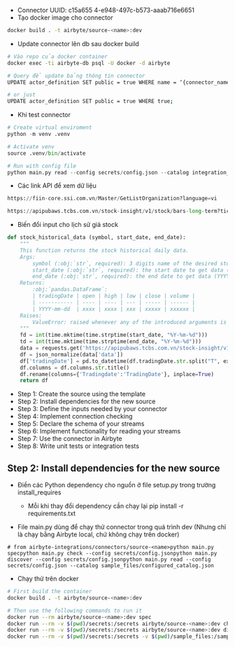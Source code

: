 - Connector UUID: c15a655 4-e948-497c-b573-aaab716e6651
- Tạo docker image cho connector
```bash
docker build . -t airbyte/source-<name>:dev
```

- Update connector lên db sau docker build
```bash
# Vào repo của docker container
docker exec -ti airbyte-db psql -U docker -d airbyte

# Query để update bảng thông tin connector
UPDATE actor_definition SET public = true WHERE name = ‘{connector_name}’;

# or just
UPDATE actor_definition SET public = true WHERE true;

```

- Khi test connector
```python
# Create virtual enviroment
python -m venv .venv

# Activate venv
source .venv/bin/activate

# Run with config file
python main.py read --config secrets/config.json --catalog integration_tests/configured_catalog.json

```

- Các link API để xem dữ liệu
```python
https://fiin-core.ssi.com.vn/Master/GetListOrganization?language=vi

https://apipubaws.tcbs.com.vn/stock-insight/v1/stock/bars-long-term?ticker=TCB&type=stock&resolution=D&from=1649955600&to=1650560400


```

- Biến đổi input cho lịch sử giá stock
```python
def stock_historical_data (symbol, start_date, end_date):
    """
    This function returns the stock historical daily data.
    Args:
        symbol (:obj:`str`, required): 3 digits name of the desired stock.
        start_date (:obj:`str`, required): the start date to get data (YYYY-mm-dd).
        end_date (:obj:`str`, required): the end date to get data (YYYY-mm-dd).
    Returns:
        :obj:`pandas.DataFrame`:
        | tradingDate | open | high | low | close | volume |
        | ----------- | ---- | ---- | --- | ----- | ------ |
        | YYYY-mm-dd  | xxxx | xxxx | xxx | xxxxx | xxxxxx |
    Raises:
        ValueError: raised whenever any of the introduced arguments is not valid.
    """ 
    fd = int(time.mktime(time.strptime(start_date, "%Y-%m-%d")))
    td = int(time.mktime(time.strptime(end_date, "%Y-%m-%d")))
    data = requests.get('https://apipubaws.tcbs.com.vn/stock-insight/v1/stock/bars-long-term?ticker={}&type=stock&resolution=D&from={}&to={}'.format(symbol, fd, td)).json()
    df = json_normalize(data['data'])
    df['tradingDate'] = pd.to_datetime(df.tradingDate.str.split("T", expand=True)[0])
    df.columns = df.columns.str.title()
    df.rename(columns={'Tradingdate':'TradingDate'}, inplace=True)
    return df

```

-   Step 1: Create the source using the template
-   Step 2: Install dependencies for the new source
-   Step 3: Define the inputs needed by your connector
-   Step 4: Implement connection checking
-   Step 5: Declare the schema of your streams
-   Step 6: Implement functionality for reading your streams
-   Step 7: Use the connector in Airbyte
-   Step 8: Write unit tests or integration tests

## Step 2: Install dependencies for the new source
- Điền các Python dependency cho nguồn ở file setup.py trong trường install_requires
	- Mỗi khi thay đổi dependency cần chạy lại pip install -r requirements.txt

- File main.py dùng để chạy thử connector trong quá trình dev (Nhưng chỉ là chạy bằng Airbyte local, chứ không chạy trên docker)
```console
# from airbyte-integrations/connectors/source-<name>python main.py specpython main.py check --config secrets/config.jsonpython main.py discover --config secrets/config.jsonpython main.py read --config secrets/config.json --catalog sample_files/configured_catalog.json
```

- Chạy thử trên docker

```bash
# First build the container
docker build . -t airbyte/source-<name>:dev

# Then use the following commands to run it
docker run --rm airbyte/source-<name>:dev spec
docker run --rm -v $(pwd)/secrets:/secrets airbyte/source-<name>:dev check --config /secrets/config.json
docker run --rm -v $(pwd)/secrets:/secrets airbyte/source-<name>:dev discover --config /secrets/config.json
docker run --rm -v $(pwd)/secrets:/secrets -v $(pwd)/sample_files:/sample_files airbyte/source-<name>:dev read --config /secrets/config.json --catalog /sample_files/configured_catalog.json
```